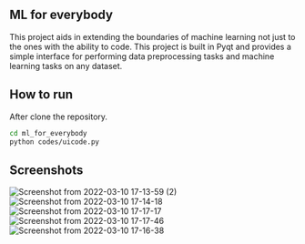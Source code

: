 ## ML for everybody

This project aids in extending the boundaries of machine learning not just to the ones with the ability to code. This project is built in Pyqt and provides a simple interface for performing data preprocessing tasks and machine learning tasks on any dataset.

## How to run
After clone the repository.
```sh
cd ml_for_everybody
python codes/uicode.py
```

## Screenshots
![Screenshot from 2022-03-10 17-13-59 (2)](https://user-images.githubusercontent.com/43999912/157656920-d56cce13-1dcc-43d3-9e55-9668591504d7.png)
![Screenshot from 2022-03-10 17-14-18](https://user-images.githubusercontent.com/43999912/157656937-66eba70b-1fb1-494f-9532-953c8afc31d2.png)
![Screenshot from 2022-03-10 17-17-17](https://user-images.githubusercontent.com/43999912/157656959-96252e0c-ed63-47a6-82f5-2213453a248c.png)
![Screenshot from 2022-03-10 17-17-46](https://user-images.githubusercontent.com/43999912/157657084-adc89875-e664-4f00-a8c7-4db1a7841705.png)
![Screenshot from 2022-03-10 17-16-38](https://user-images.githubusercontent.com/43999912/157657090-bf19f357-fba3-42c9-b9a1-13a2cf2b4213.png)
